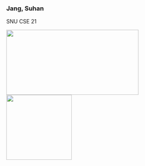 ###  Jang, Suhan
  SNU CSE 21  
    
<a href="https://solved.ac/profile/suhan8984"><img align="center" style="height:173px; width:350px;" src="http://mazassumnida.wtf/api/v2/generate_badge?boj=suhan8984" /></a>&nbsp;&nbsp;
<a href="https://github.com/jsh6269"><img align="center" style="height:173px;" src="https://github-readme-stats-jsh6269s-projects.vercel.app/api/top-langs/?username=jsh6269&layout=compact&theme=solarized-light" /></a> 


<!--
![jsh6269's GitHub stats](https://github-readme-stats-jsh6269s-projects.vercel.app/api?username=jsh6269&hide=issues&count_private=true&show_icons=true&rank_icon=github&card_width=10px&theme=ambient_gradient)  
![jsh6269's GitHub stats](https://github-readme-stats.vercel.app/api?username=jsh6269)&hide=stars,contribs&count_private=true&show_icons=true)

- 🔭 I’m currently working on ...
- 🌱 I’m currently learning ...
- 👯 I’m looking to collaborate on ...
- 🤔 I’m looking for help with ...
- 💬 Ask me about ...
- 📫 How to reach me: ...
- 😄 Pronouns: ...
- ⚡ Fun fact: ...
-->
